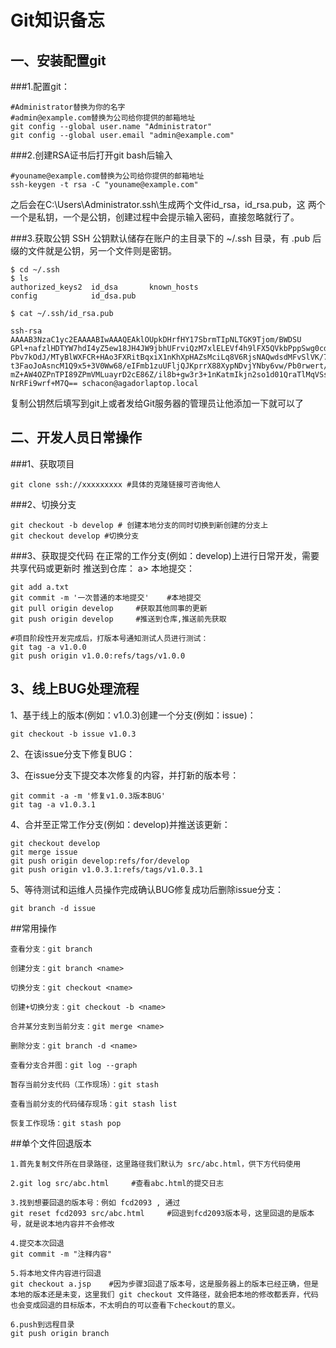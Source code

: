 # Git知识备忘

## 一、安装配置git

###1.配置git：

```
#Administrator替换为你的名字
#admin@example.com替换为公司给你提供的邮箱地址
git config --global user.name "Administrator"
git config --global user.email "admin@example.com"
```
###2.创建RSA证书后打开git bash后输入

```
#youname@example.com替换为公司给你提供的邮箱地址
ssh-keygen -t rsa -C "youname@example.com"
```
之后会在C:\Users\Administrator.ssh\生成两个文件id_rsa，id_rsa.pub，这
两个一个是私钥，一个是公钥，创建过程中会提示输入密码，直接忽略就行了。

###3.获取公钥
SSH 公钥默认储存在账户的主目录下的 ~/.ssh 目录，有 .pub 后缀的文件就是公钥，另一个文件则是密钥。
```
$ cd ~/.ssh
$ ls
authorized_keys2  id_dsa       known_hosts
config            id_dsa.pub

$ cat ~/.ssh/id_rsa.pub

ssh-rsa AAAAB3NzaC1yc2EAAAABIwAAAQEAklOUpkDHrfHY17SbrmTIpNLTGK9Tjom/BWDSU
GPl+nafzlHDTYW7hdI4yZ5ew18JH4JW9jbhUFrviQzM7xlELEVf4h9lFX5QVkbPppSwg0cda3
Pbv7kOdJ/MTyBlWXFCR+HAo3FXRitBqxiX1nKhXpHAZsMciLq8V6RjsNAQwdsdMFvSlVK/7XA
t3FaoJoAsncM1Q9x5+3V0Ww68/eIFmb1zuUFljQJKprrX88XypNDvjYNby6vw/Pb0rwert/En
mZ+AW4OZPnTPI89ZPmVMLuayrD2cE86Z/il8b+gw3r3+1nKatmIkjn2so1d01QraTlMqVSsbx
NrRFi9wrf+M7Q== schacon@agadorlaptop.local
```

复制公钥然后填写到git上或者发给Git服务器的管理员让他添加一下就可以了

## 二、开发人员日常操作

###1、获取项目

```
git clone ssh://xxxxxxxxx #具体的克隆链接可咨询他人
```

###2、切换分支

```
git checkout -b develop # 创建本地分支的同时切换到新创建的分支上
git checkout develop #切换分支
```
###3、获取提交代码
在正常的工作分支(例如：develop)上进行日常开发，需要共享代码或更新时
   推送到仓库： a> 本地提交：

```
git add a.txt
git commit -m '⼀次普通的本地提交'    #本地提交
git pull origin develop     #获取其他同事的更新
git push origin develop     #推送到仓库,推送前先获取

#项⽬阶段性开发完成后，打版本号通知测试⼈员进⾏测试：
git tag -a v1.0.0
git push origin v1.0.0:refs/tags/v1.0.0
```

## 3、线上BUG处理流程

1、基于线上的版本(例如：v1.0.3)创建⼀个分支(例如：issue)：

```
git checkout -b issue v1.0.3

```
2、在该issue分⽀下修复BUG：

3、在issue分⽀下提交本次修复的内容，并打新的版本号：
```
git commit -a -m '修复v1.0.3版本BUG'
git tag -a v1.0.3.1
```

4、合并⾄正常⼯作分⽀(例如：develop)并推送该更新：

```
git checkout develop
git merge issue
git push origin develop:refs/for/develop
git push origin v1.0.3.1:refs/tags/v1.0.3.1
```

5、等待测试和运维⼈员操作完成确认BUG修复成功后删除issue分支：
```
git branch -d issue
```

##常用操作

```
查看分支：git branch

创建分支：git branch <name>

切换分支：git checkout <name>

创建+切换分支：git checkout -b <name>

合并某分支到当前分支：git merge <name>

删除分支：git branch -d <name>

查看分支合并图：git log --graph

暂存当前分支代码（工作现场）：git stash 

查看当前分支的代码储存现场：git stash list

恢复工作现场：git stash pop

```
##单个文件回退版本

```
1.首先复制文件所在目录路径，这里路径我们默认为 src/abc.html，供下方代码使用

2.git log src/abc.html     #查看abc.html的提交日志

3.找到想要回退的版本号：例如 fcd2093 , 通过 
git reset fcd2093 src/abc.html     #回退到fcd2093版本号，这里回退的是版本号，就是说本地内容并不会修改

4.提交本次回退
git commit -m "注释内容"

5.将本地文件内容进行回退
git checkout a.jsp    #因为步骤3回退了版本号，这是服务器上的版本已经正确，但是本地的版本还是未变，这里我们 git checkout 文件路径，就会把本地的修改都丢弃，代码也会变成回退的目标版本，不太明白的可以查看下checkout的意义。

6.push到远程目录
git push origin branch

```

